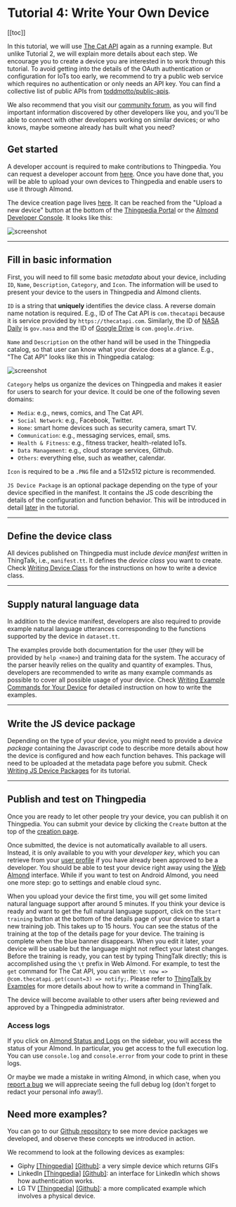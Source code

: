 # Tutorial 4: Write Your Own Device

[[toc]]

In this tutorial, 
we will use [The Cat API](https://almond.stanford.edu/thingpedia/devices/by-id/com.thecatapi) 
again as a running example.
But unlike Tutorial 2, we will explain more details about each step.
We encourage you to create a device you are interested in to work through this tutorial.
To avoid getting into the details of the OAuth authentication or configuration for IoTs too early,
we recommend to try a public web service which requires no authentication or only needs an API key. 
You can find a collective list of public APIs from [toddmotto/public-apis](https://github.com/toddmotto/public-apis).

We also recommend that you visit our [community forum](https://community.almond.stanford.edu),
as you will find important information discovered by other developers like you, and you'll
be able to connect with other developers working on similar devices; or who knows, maybe someone
already has built what you need?

## Get started
A developer account is required to make contributions to Thingpedia. 
You can request a developer account from [here](/user/request-developer).
Once you have done that, you will be able to upload your own devices to Thingpedia and
enable users to use it through Almond.

The device creation page lives 
[here](https://almond.stanford.edu/thingpedia/upload/create).
It can be reached from the "Upload a new device" button 
at the bottom of the [Thingpedia Portal](https://almond.stanford.edu/thingpedia)
or the [Almond Developer Console](https://almond.stanford.edu/developers/devices).
It looks like this: 

![screenshot](/images/docs/metadata_page.png)

---

## Fill in basic information
First, you will need to fill some basic _metadata_ about your device, 
including `ID`, `Name`, `Description`, `Category`, and `Icon`. The information
will be used to present your device to the users in Thingpedia and Almond clients.

`ID` is a string that **uniquely** identifies the device class. 
A reverse domain name notation is required. 
E.g., ID of The Cat API is `com.thecatapi` because it is service provided by `https://thecatapi.com`.
Similarly, the ID of [NASA Daily](https://almond.stanford.edu/thingpedia/devices/by-id/gov.nasa) is `gov.nasa`
and the ID of [Google Drive](https://almond.stanford.edu/thingpedia/devices/by-id/com.google.drive) is `com.google.drive`.

`Name` and `Description` on the other hand will be used in the Thingpedia catalog,
so that user can know what your device does at a glance. E.g., "The Cat API" looks
like this in Thingpedia catalog:

![screenshot](/images/docs/thingpedia_catalog.png)

`Category` helps us organize the devices on Thingpedia and makes it easier 
for users to search for your device. It could be one of the following seven domains:
- `Media`: e.g., news, comics, and The Cat API.
- `Social Network`: e.g., Facebook, Twitter.
- `Home`: smart home devices such as security camera, smart TV.
- `Communication`: e.g., messaging services, email, sms. 
- `Health & Fitness`: e.g., fitness tracker, health-related IoTs. 
- `Data Management`: e.g., cloud storage services, Github.
- `Others`: everything else, such as weather, calendar.

`Icon` is required to be a `.PNG` file and a 512x512 picture is recommended.

`JS Device Package` is an optional package depending on the type of your device specified 
in the manifest. It contains the JS code describing the details of the configuration and 
function behavior. This will be introduced in detail [later](#writing-js-device-package) in the tutorial.

---

## Define the device class
All devices published on Thingpedia must include _device manifest_ written in ThingTalk, 
i.e., `manifest.tt`.
It defines the _device class_ you want to create. 
Check [Writing Device Class](/doc/thingpedia-tutorial-manifest.md) for the instructions on 
how to write a device class. 

---

## Supply natural language data 
In addition to the device manifest, developers are also required to provide example
natural language utterances corresponding to the functions supported by the device
in `dataset.tt`.

The examples provide both documentation for the user 
(they will be provided by `help <name>`) and training data for the system.
The accuracy of the parser heavily relies on the quality and quantity of examples.
Thus, developers are recommended to write as many example commands as possible to cover
all possible usage of your device. 
Check [Writing Example Commands for Your Device](/doc/thingpedia-tutorial-dataset.md)
for detailed instruction on how to write the examples. 

---
## Write the JS device package
Depending on the type of your device, you might need 
to provide a _device package_ containing the Javascript code
to describe more details about how the device is configured and how each function behaves. 
This package will need to be uploaded at the metadata page before you submit.
Check [Writing JS Device Packages](/doc/thingpedia-tutorial-js-package.md)
for its tutorial.

--- 

## Publish and test on Thingpedia

Once you are ready to let other people try your device, you can publish it on Thingpedia.
You can submit your device by clicking the `Create` button at the top of the 
[creation page](/thingpedia/upload/create). 

Once submitted, the device is not automatically available to all users. Instead,
it is only available to you with your _developer key_, which you can retrieve
from your [user profile](/user/profile)
if you have already been approved to be a developer.
You should be able to test your device right away using the [Web Almond](/me/conversation) interface.
While if you want to test on Android Almond, you need one
more step: go to settings and enable cloud sync.

When you upload your device the first time, you will get some limited natural language support 
after around 5 minutes. 
If you think your device is ready and want to get the full natural language support, 
click on the `Start training` button at the bottom of the details page of your device
to start a new training job. This takes up to 15 hours. 
You can see the status of the training at the top of the details page for your device. 
The training is complete when the blue banner disappears. 
When you edit it later, your device will be usable but the language might not reflect your latest changes.
Before the training is ready, you can test by typing ThingTalk directly; this is accomplished using the `\t` prefix in Web Almond. 
For example, to test the `get` command for The Cat API, 
you can write: `\t now => @com.thecatapi.get(count=3) => notify;`. 
Please refer to [ThingTalk by Examples](/doc/thingtalk-intro.md) for more details about how to write a command in ThingTalk.

The device will become available to other users after being reviewed and approved by a
Thingpedia administrator.

### Access logs

If you click on [Almond Status and Logs](/me/status) on the sidebar,
you will access the status of your Almond. In particular, you get access
to the full execution log.
You can use `console.log` and `console.error` from your code to print in these logs.

Or maybe we made a mistake in writing Almond, in which case, when you
[report a bug](https://github.com/Stanford-IoT-Lab/thingengine-platform-cloud/issues) we will
appreciate seeing the full debug log (don't forget to redact your personal info
away!).


## Need more examples?
You can go to our [Github repository](https://github.com/stanford-oval/thingpedia-common-devices)
to see more device packages we developed, and observe these concepts we introduced in action. 

We recommend to look at the following devices as examples: 
+ Giphy [[Thingpedia]](https://almond.stanford.edu/thingpedia/classes/by-id/com.giphy) 
[[Github]](https://github.com/stanford-oval/thingpedia-common-devices/tree/master/com.giphy):
a very simple device which returns GIFs
+ LinkedIn [[Thingpedia]](https://almond.stanford.edu/thingpedia/classes/by-id/com.linkedin) 
[[Github]](https://github.com/stanford-oval/thingpedia-common-devices/tree/master/com.linkedin):
an interface for LinkedIn which shows how authentication works. 
+ LG TV [[Thingpedia]](https://almond.stanford.edu/thingpedia/classes/by-id/com.lg.tv.webos2) 
[[Github]](https://github.com/stanford-oval/thingpedia-common-devices/tree/master/com.lg.tv.webos2):
a more complicated example which involves a physical device.

